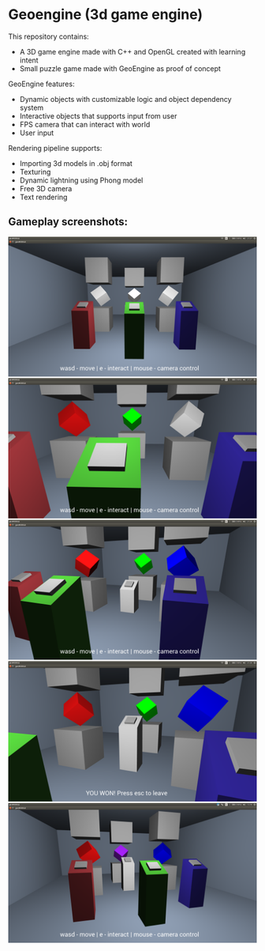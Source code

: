 # Geoengine (3d game engine)

This repository contains:
* A 3D game engine made with C++ and OpenGL created with learning intent
* Small puzzle game made with GeoEngine as proof of concept

GeoEngine features:
* Dynamic objects with customizable logic and object dependency system
* Interactive objects that supports input from user
* FPS camera that can interact with world
* User input

Rendering pipeline supports:
* Importing 3d models in .obj format
* Texturing
* Dynamic lightning using Phong model
* Free 3D camera
* Text rendering


## Gameplay screenshots:

![geoRiddle game](Screenshot1.png)
![geoRiddle game](Screenshot2.png)
![geoRiddle game](Screenshot3.png)
![geoRiddle game](Screenshot4.png)
![geoRiddle game](Screenshot5.png)
